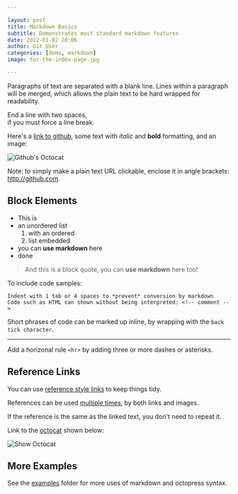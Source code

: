 ```yaml
---

layout: post
title: Markdown Basics
subtitle: Demonstrates most standard markdown features
date: 2012-01-02 20:06
author: Git User
categories: [demo, markdown]
image: for-the-index-page.jpg

---
```



Paragraphs of text are separated with a blank line. Lines within a paragraph will be
merged, which allows the plain text to be hard wrapped for readability.

End a line with two spaces,  
if you must force a line break.

Here's a [link to github](http://github.com "This title is optional"), some text with
*italic* and **bold** formatting, and an image:

![Github's Octocat](https://github.com/images/icons/emoji/octocat.png "Optional title")

<!-- more -->

Note: to simply make a plain text URL clickable, enclose it in angle brackets:
<http://github.com>.


## Block Elements

- This is
- an unordered list
    1. with an ordered
    2. list embedded
- you can **use markdown** here
- done


> And this is a block quote, you can **use markdown** here too!


To include code samples:

    Indent with 1 tab or 4 spaces to *prevent* conversion by markdown
    Code such as HTML can shown without being interpreted: <!-- comment -->

Short phrases of code can be marked up inline, by wrapping with the `back tick character`.

---

Add a horizonal rule `<hr>` by adding three or more dashes or asterisks.


## Reference Links

You can use [reference style links][twitter] to keep things tidy.

[twitter]: http://twitter.com

References can be used [multiple times][twitter], by both links and images.

If the reference is the same as the linked text, you don't need to repeat it.

Link to the [octocat][] shown below:

![Show Octocat][octocat]

[octocat]: https://github.com/images/icons/emoji/octocat.png "The Octocat!"


## More Examples

See the [examples](.) folder for more uses of markdown and octopress syntax.
